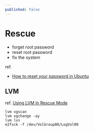 ```yaml
---
published: false
---
```


# Rescue

* forget root password
* reset root password
* fix the system

ref.

* [How to reset your password in Ubuntu](http://www.psychocats.net/ubuntu/resetpassword)

## LVM
ref. [Using LVM In Rescue Mode](http://dailypackage.fedorabook.com/index.php?/archives/159-System-Recovery-Week-Using-LVM-In-Rescue-Mode.html)

    lvm vgscan
    lvm vgchange -ay
    lvm lvs
    e2fsck -f /dev/VolGroup00/LogVol00
